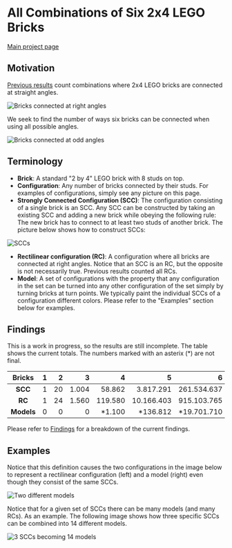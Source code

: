 # All Combinations of Six 2x4 LEGO Bricks

[Main project page](http://c-mt.dk/counting)

## Motivation

[Previous results](http://www.math.ku.dk/~eilers/lego.html) count combinations where 2x4 LEGO bricks are connected at straight angles.

![Bricks connected at right angles](http://c-mt.dk/counting/images/rectilinearintrosmall.png "There are 915.103.765 ways to combine 6 bricks at straight and right angles")

We seek to find the number of ways six bricks can be connected when using all possible angles.

![Bricks connected at odd angles](http://c-mt.dk/counting/images/modelsintrosmall.png "It is currently unknown how many ways 6 bricks can be combined at other angles")


## Terminology

* **Brick**: A standard "2 by 4" LEGO brick with 8 studs on top.
* **Configuration**: Any number of bricks connected by their studs. For examples of configurations, simply see any picture on this page.
* **Strongly Connected Configuration (SCC)**: The configuration consisting of a single brick is an SCC. Any SCC can be constructed by taking an existing SCC and adding a new brick while obeying the following rule: The new brick has to connect to at least two studs of another brick. The picture below shows how to construct SCCs:

![SCCs](http://c-mt.dk/counting/images/sccconstructionsmall.png "Notice that for any SCC with more than one brick, any additional brick has to connect to a single other brick using at least two studs")

* **Rectilinear configuration (RC)**: A configuration where all bricks are connected at right angles. Notice that an SCC is an RC, but the opposite is not necessarily true. Previous results counted all RCs.
* **Model**: A set of configurations with the property that any configuration in the set can be turned into any other configuration of the set simply by turning bricks at turn points. We typically paint the individual SCCs of a configuration different colors. Please refer to the "Examples" section below for examples.

## Findings

This is a work in progress, so the results are still incomplete. The table shows the current totals. The numbers marked with an asterix (*) are not final. 

|  Bricks    | 1 |  2 |     3 |       4 |          5 |           6 | 
|:----------:|--:|---:|------:|--------:|-----------:|------------:|
| **SCC**    | 1 | 20 | 1.004 |  58.862 |  3.817.291 | 261.534.637 |
| **RC**     | 1 | 24 | 1.560 | 119.580 | 10.166.403 | 915.103.765 |
| **Models** | 0 |  0 |     0 |  *1.100 |   *136.812 | *19.701.710 |

Please refer to [Findings](http://c-mt.dk/counting/findings.php) for a breakdown of the current findings.

## Examples

Notice that this definition causes the two configurations in the image below to represent a rectilinear configuration (left) and a model (right) even though they consist of the same SCCs.

![Two different models](http://c-mt.dk/counting/images/modelsdifferentsmall.png "These two models are not the same because the green and yellow SCC block the turn points")

Notice that for a given set of SCCs there can be many models (and many RCs). As an example. The following image shows how three specific SCCs can be combined into 14 different models.

![3 SCCs becoming 14 models](http://c-mt.dk/counting/images/variousmodelsexamplesmall.png "These three SCCs can be combined into 14 different models")
